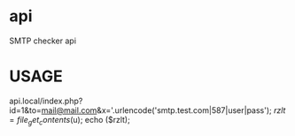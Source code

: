 # api
 SMTP checker api


# USAGE
api.local/index.php?id=1&to=mail@mail.com&x='.urlencode('smtp.test.com|587|user|pass');
$rzlt = file_get_contents($u);
echo ($rzlt);



